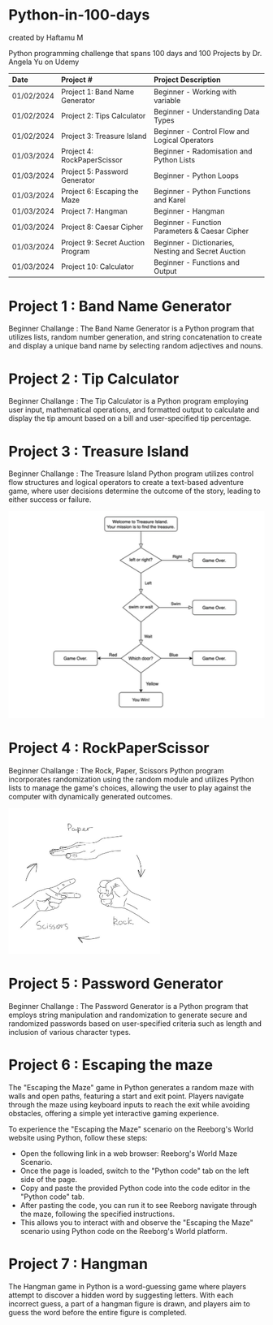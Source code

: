 # Python-in-100-days
created by Haftamu M

Python programming challenge that spans 100 days and 100 Projects by Dr. Angela Yu on Udemy

| Date | Project #| Project Description  | 
| :---         |     :---      |          :--- |  
| 01/02/2024   | Project 1: Band Name Generator | Beginner - Working with variable     |
| 01/02/2024   | Project 2: Tips Calculator   | Beginner - Understanding Data Types   |
| 01/02/2024   | Project 3: Treasure Island   | Beginner - Control Flow  and Logical Operators  |
| 01/03/2024   | Project 4: RockPaperScissor | Beginner - Radomisation and Python Lists     |
| 01/03/2024   | Project 5: Password Generator  | Beginner - Python Loops   |
| 01/03/2024   | Project 6: Escaping the Maze  | Beginner - Python Functions and Karel  |
| 01/03/2024   | Project 7: Hangman  | Beginner - Hangman |
| 01/03/2024   | Project 8: Caesar Cipher  | Beginner - Function Parameters & Caesar Cipher |
| 01/03/2024   | Project 9: Secret Auction Program  | Beginner - Dictionaries, Nesting and Secret Auction |
| 01/03/2024   | Project 10: Calculator | Beginner - Functions and Output |

# Project 1 : Band Name Generator 
Beginner Challange :
The Band Name Generator is a Python program that utilizes lists, random number generation, and string concatenation to create and display a unique band name by selecting random adjectives and nouns.

# Project 2 : Tip Calculator
Beginner Challange : 
The Tip Calculator is a Python program employing user input, mathematical operations, and formatted output to calculate and display the tip amount based on a bill and user-specified tip percentage.

# Project 3 : Treasure Island
Beginner Challange : 
The Treasure Island Python program utilizes control flow structures and logical operators to create a text-based adventure game, where user decisions determine the outcome of the story, leading to either success or failure.

![Treasure_Island.PNG](Treasure_Island.PNG)

# Project 4  : RockPaperScissor
Beginner Challange : 
The Rock, Paper, Scissors Python program incorporates randomization using the random module and utilizes Python lists to manage the game's choices, allowing the user to play against the computer with dynamically generated outcomes.

![RockPaperScissor.PNG](RockPaperScissor.PNG)

# Project 5  : Password Generator
Beginner Challange : 
The Password Generator is a Python program that employs string manipulation and randomization to generate secure and randomized passwords based on user-specified criteria such as length and inclusion of various character types.

# Project 6  : Escaping the maze
The "Escaping the Maze" game in Python generates a random maze with walls and open paths, featuring a start and exit point. Players navigate through the maze using keyboard inputs to reach the exit while avoiding obstacles, offering a simple yet interactive gaming experience.

To experience the "Escaping the Maze" scenario on the Reeborg's World website using Python, follow these steps:

- Open the following link in a web browser: Reeborg's World Maze Scenario.
- Once the page is loaded, switch to the "Python code" tab on the left side of the page.
- Copy and paste the provided Python code into the code editor in the "Python code" tab.
- After pasting the code, you can run it to see Reeborg navigate through the maze, following the specified instructions.
- This allows you to interact with and observe the "Escaping the Maze" scenario using Python code on the Reeborg's World platform.

# Project 7 : Hangman
The Hangman game in Python is a word-guessing game where players attempt to discover a hidden word by suggesting letters. With each incorrect guess, a part of a hangman figure is drawn, and players aim to guess the word before the entire figure is completed.